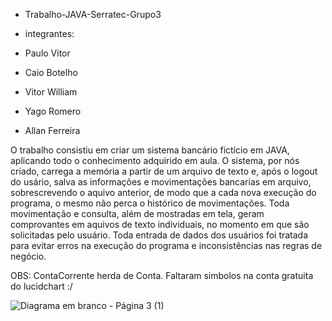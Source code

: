 * Trabalho-JAVA-Serratec-Grupo3

* integrantes:

* Paulo Vitor 
* Caio Botelho
* Vitor William
* Yago Romero
* Allan Ferreira


O trabalho consistiu em criar um sistema bancário fictício em JAVA, aplicando todo o conhecimento adquirido em aula. 
O sistema, por nós criado, carrega a memória a partir de um arquivo de texto e, após o logout do usário,
salva as informações e movimentações bancarias em arquivo, sobrescrevendo o aquivo anterior, de modo que a cada nova 
execução do programa, o mesmo não perca o histórico de movimentações.
Toda movimentação e consulta, além de mostradas em tela, geram comprovantes em aquivos de texto individuais,
no momento em que são solicitadas pelo usuário.
Toda entrada de dados dos usuários foi tratada para evitar erros na execução do programa e inconsistências nas
regras de negócio.

OBS: ContaCorrente herda de Conta. Faltaram simbolos na conta gratuita do lucidchart :/
 
![Diagrama em branco - Página 3 (1)](https://user-images.githubusercontent.com/78815229/234146487-1a07bf9f-0b05-4097-b380-44f91fa79d34.png)
